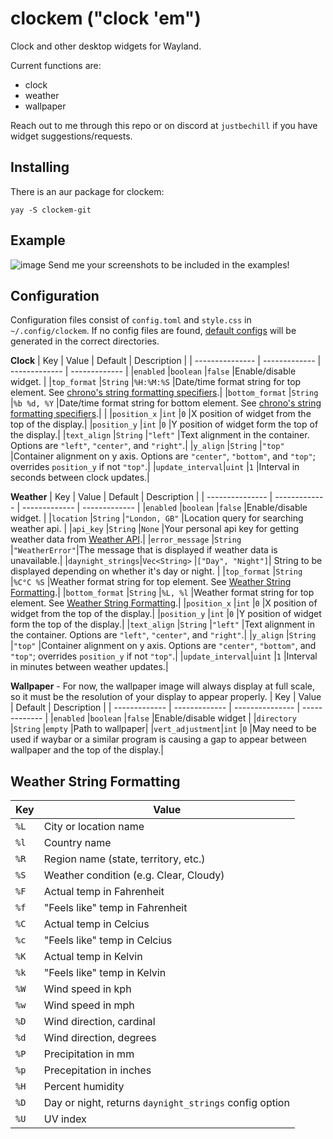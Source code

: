 # clockem ("clock 'em")
Clock and other desktop widgets for Wayland.

Current functions are:
- clock
- weather
- wallpaper

Reach out to me through this repo or on discord at `justbechill` if you have widget suggestions/requests.

## Installing
There is an aur package for clockem:
```
yay -S clockem-git
```

## Example
![image](https://github.com/user-attachments/assets/1bbc2ff1-c1d5-4895-8a21-f6e4608cba2f)
Send me your screenshots to be included in the examples!

## Configuration
Configuration files consist of `config.toml` and `style.css` in `~/.config/clockem`. If no config files are found, [default configs](https://github.com/JustBeChill/clockem/tree/main/default-configs) will be generated in the correct directories.

**Clock**
|       Key       |     Value     | Default        |  Description  |
| --------------- | ------------- | ------------- | ------------- |
|`enabled`        |`boolean`      |`false`        |Enable/disable widget.       |
|`top_format`     |`String`       |`%H:%M:%S`     |Date/time format string for top element. See [chrono's string formatting specifiers](https://docs.rs/chrono/latest/chrono/format/strftime/index.html#specifiers).|
|`bottom_format`  |`String`       |`%b %d, %Y`    |Date/time format string for bottom element. See [chrono's string formatting specifiers](https://docs.rs/chrono/latest/chrono/format/strftime/index.html#specifiers).|               |
|`position_x`     |`int`          |`0`            |X position of widget from the top of the display.|
|`position_y`     |`int`          |`0`            |Y position of widget form the top of the display.|
|`text_align`     |`String`       |`"left"`       |Text alignment in the container. Options are `"left"`, `"center"`, and `"right"`.|
|`y_align`        |`String`       |`"top"`        |Container alignment on y axis. Options are `"center"`, `"bottom"`, and `"top"`; overrides `position_y` if not `"top"`.|
|`update_interval`|`uint`         |`1`            |Interval in seconds between clock updates.|

**Weather**
|       Key       |     Value     | Default        |  Description  |
| --------------- | ------------- | ------------- | ------------- |
|`enabled`        |`boolean`      |`false`        |Enable/disable widget.       |
|`location`       |`String`       |`"London, GB"` |Location query for searching weather api. |
|`api_key`        |`String`       |`None`         |Your personal api key for getting weather data from [Weather API](https://www.weatherapi.com/).|
|`error_message`  |`String`       |`"WeatherError"`|The message that is displayed if weather data is unavailable.|
|`daynight_strings`|`Vec<String>` |`["Day", "Night"]`| String to be displayed depending on whether it's day or night. |
|`top_format`     |`String`       |`%C°C %S`     |Weather format string for top element. See [Weather String Formatting](#WeatherStringFormatting).|
|`bottom_format`  |`String`       |`%L, %l`    |Weather format string for top element. See [Weather String Formatting](#WeatherStringFormatting).|
|`position_x`     |`int`          |`0`            |X position of widget from the top of the display.|
|`position_y`     |`int`          |`0`            |Y position of widget form the top of the display.|
|`text_align`     |`String`       |`"left"`       |Text alignment in the container. Options are `"left"`, `"center"`, and `"right"`.|
|`y_align`        |`String`       |`"top"`        |Container alignment on y axis. Options are `"center"`, `"bottom"`, and `"top"`; overrides `position_y` if not `"top"`.|
|`update_interval`|`uint`         |`1`            |Interval in minutes between weather updates.|

**Wallpaper** - For now, the wallpaper image will always display at full scale, so it must be the resolution of your display to appear properly.
|      Key      |     Value     | Default         |  Description  |
| ------------- | ------------- | --------------- | ------------- |
|`enabled`      |`boolean`      |`false`          |Enable/disable widget       |
|`directory`    |`String`       |`empty`          |Path to wallpaper|
|`vert_adjustment`|`int`       |`0`               |May need to be used if waybar or a similar program is causing a gap to appear between wallpaper and the top of the display.|

## <a name="WeatherStringFormatting">Weather String Formatting</a>
|   Key   |   Value  |
| ------- | -------- |
|`%L`     |City or location name                 |
|`%l`     |Country name                          |
|`%R`     |Region name (state, territory, etc.)  |
|`%S`     |Weather condition (e.g. Clear, Cloudy)|
|`%F`     |Actual temp in Fahrenheit             |
|`%f`     |"Feels like" temp in Fahrenheit       |
|`%C`     |Actual temp in Celcius                |
|`%c`     |"Feels like" temp in Celcius          |
|`%K`     |Actual temp in Kelvin                 |
|`%k`     |"Feels like" temp in Kelvin           |
|`%W`     |Wind speed in kph                     |
|`%w`     |Wind speed in mph                     |
|`%D`     |Wind direction, cardinal              |
|`%d`     |Wind direction, degrees               |
|`%P`     |Precipitation in mm                   |
|`%p`     |Precepitation in inches               |
|`%H`     |Percent humidity                      |
|`%D`     |Day or night, returns `daynight_strings` config option |
|`%U`     |UV index                              |
